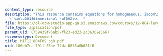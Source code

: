 ```yaml
---
content_type: resource
description: "This resource contains equations for homogeneous, incom\xADpressible,\
  \ two\u2013dimensional \uFB02ow.  "
file: https://ol-ocw-studio-app-qa.s3.amazonaws.com/courses/12-804-large-scale-flow-dynamics-lab-fall-2009/f86db7ca791f58be72da6835a0b081f6_MIT12_804F09_qg0.pdf
file_type: application/pdf
parent_uid: 0759439f-6ab5-fb23-ed23-2c36302e5667
resourcetype: Document
title: MIT12_804F09_qg0.pdf
uid: f86db7ca-791f-58be-72da-6835a0b081f6
---
```

